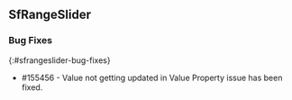 ## SfRangeSlider

### Bug Fixes
{:#sfrangeslider-bug-fixes}

* \#155456 - Value not getting updated in Value Property issue has been fixed.

